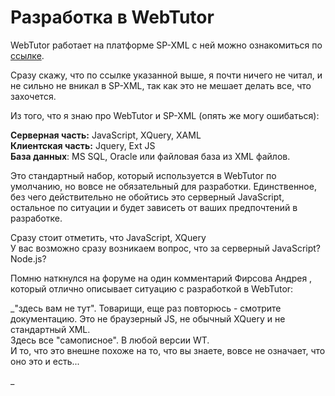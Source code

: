 # Разработка в WebTutor

WebTutor работает на платформе SP-XML с ней можно ознакомиться по [ссылке](http://docs.datex.ru/article.htm?id=5620276905286592644).

Сразу скажу, что по ссылке указанной выше, я почти ничего не читал, и не сильно не вникал в SP-XML, так как это не мешает делать все, что захочется.

Из того, что я знаю про WebTutor и SP-XML \(опять же могу ошибаться\):

**Серверная часть:** JavaScript, XQuery, XAML  
**Клиентская часть:** Jquery, Ext JS  
**База данных**: MS SQL, Oracle или файловая база из XML файлов.

Это стандартный набор, который используется в WebTutor по умолчанию, но вовсе не обязательный для разработки. Единственное, без чего действительно не обойтись это серверный JavaScript, остальное по ситуации и будет зависеть от ваших предпочтений в разработке.

Сразу стоит отметить, что JavaScript, XQuery  
У вас возможно сразу возникаем вопрос, что за серверный JavaScript? Node.js?

Помню наткнулся на форуме на один комментарий Фирсова Андрея , который отлично описывает ситуацию с разработкой в WebTutor:

\_"здесь вам не тут". Товарищи, еще раз повторюсь - смотрите документацию. Это не браузерный JS, не обычный XQuery и не стандартный XML.  
Здесь все "самописное". В любой версии WT.  
И то, что это внешне похоже на то, что вы знаете, вовсе не означает, что оно это и есть...

\_


